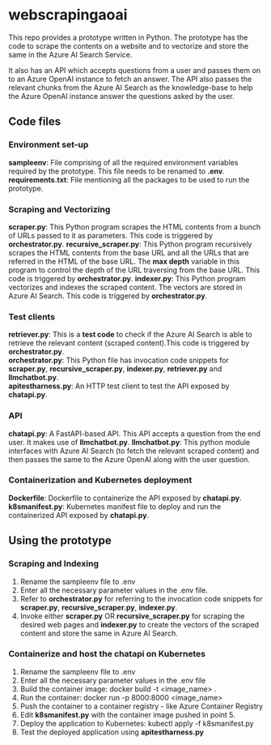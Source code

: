 # webscrapingaoai
This repo provides a prototype written in Python. 
The prototype has the code to scrape the contents on a website and to vectorize and store the same in the Azure AI Search Service. 

It also has an API which accepts questions from a user and passes them on to an Azure OpenAI instance to fetch an answer.  The API also passes the relevant chunks from the Azure AI Search as the knowledge-base to help the Azure OpenAI instance answer the questions asked by the user.  


## Code files

### Environment set-up
**sampleenv**: File comprising of all the required environment variables required by the prototype. This file needs to be renamed to **.env**.
**requirements.txt**: File mentioning all the packages to be used to run the prototype.

### Scraping and Vectorizing
**scraper.py**: This Python program scrapes the HTML contents from a bunch of URLs passed to it as parameters. This code is triggered by **orchestrator.py**.
**recursive_scraper.py**: This Python program recursively scrapes the HTML contents from the base URL and all the URLs that are referred in the HTML of the base URL. The **max depth** variable in this program to control the depth of the URL traversing from the base URL. This code is triggered by **orchestrator.py**.
**indexer.py**: This Python program vectorizes and indexes the scraped content. The vectors are stored in Azure AI Search. This code is triggered by **orchestrator.py**.

### Test clients
**retriever.py**: This is a **test code** to check if the Azure AI Search is able to retrieve the relevant content (scraped content).This code is triggered by **orchestrator.py**.  
**orchestrator.py**: This Python file has invocation code snippets for **scraper.py**, **recursive_scraper.py**, **indexer.py**, **retriever.py** and **llmchatbot.py**.   
**apitestharness.py**: An HTTP test client to test the API exposed by **chatapi.py**.

### API
**chatapi.py**: A FastAPI-based API. This API accepts a question from the end user. It makes use of **llmchatbot.py**. 
**llmchatbot.py**: This python module interfaces with Azure AI Search (to fetch the relevant scraped content) and then passes the same to the Azure OpenAI along with the user question.

### Containerization and Kubernetes deployment
**Dockerfile**: Dockerfile to containerize the API exposed by **chatapi.py**.
**k8smanifest.py**: Kubernetes manifest file to deploy and run the containerized API exposed by **chatapi.py**.


## Using the prototype

### Scraping and Indexing
1. Rename the sampleenv file to .env
2. Enter all the necessary parameter values in the .env file.
3. Refer to **orchestrator.py** for referring to the invocation code snippets for **scraper.py**, **recursive_scraper.py**, **indexer.py**.
4. Invoke either **scraper.py** OR **recursive_scraper.py** for scraping the desired web pages and **indexer.py** to create the vectors of the scraped content and store the same in Azure AI Search.

### Containerize and host the chatapi on Kubernetes
1. Rename the sampleenv file to .env
2. Enter all the necessary parameter values in the .env file
3. Build the container image: docker build -t <image_name> .
4. Run the container: docker run -p 8000:8000 <image_name>
5. Push the container to a container registry - like Azure Container Registry
6. Edit **k8smanifest.py** with the container image pushed in point 5.
7. Deploy the application to Kubernetes: kubectl apply -f k8smanifest.py 
7. Test the deployed application using **apitestharness.py**
